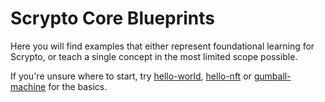 # Scrypto Core Blueprints
Here you will find examples that either represent foundational learning for Scrypto, or teach a single concept in the most limited scope possible.

If you're unsure where to start, try [hello-world](hello-world), [hello-nft](hello-nft) or [gumball-machine](gumball-machine) for the basics.